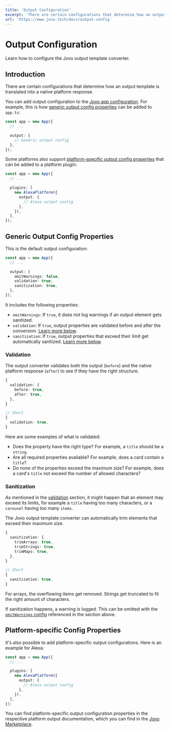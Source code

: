 ```yaml
---
title: 'Output Configuration'
excerpt: 'There are certain configurations that determine how an output template is translated into a native platform response.'
url: 'https://www.jovo.tech/docs/output-config'
---
```


# Output Configuration

Learn how to configure the Jovo output template converter.

## Introduction

There are certain configurations that determine how an output template is translated into a native platform response.

You can add output configuration to the [Jovo app configuration](./app-config.md). For example, this is how [generic output config properties](#generic-output-config-properties) can be added to `app.ts`:

```typescript
const app = new App({
  // ...

  output: {
    // Generic output config
  },
});
```

Some platforms also support [platform-specific output config properties](#platform-specific-config-properties) that can be added to a platform plugin:

```typescript
const app = new App({
  // ...

  plugins: [
    new AlexaPlatform({
      output: {
        // Alexa output config
      },
    }),
  ],
});
```

## Generic Output Config Properties

This is the default output configuration:

```typescript
const app = new App({
  // ...

  output: {
    omitWarnings: false,
    validation: true,
    sanitization: true,
  },
});
```

It includes the following properties:

- `omitWarnings`: If `true`, it does not log warnings if an output element gets sanitized.
- `validation`: If `true`, output properties are validated before and after the conversion. [Learn more below](#validation).
- `sanitization`: If `true`, output properties that exceed their limit get automatically sanitized. [Learn more below](#sanitization).

### Validation

The output converter validates both the output (`before`) and the native platform response (`after`) to see if they have the right structure.

```typescript
{
  validation: {
    before: true,
    after: true,
  },
}

// Short
{
  validation: true,
}
```

Here are some examples of what is validated:

- Does the property have the right type? For example, a `title` should be a `string`.
- Are all required properties available? For example, does a card contain a `title`?
- Do none of the properties exceed the maximum size? For example, does a card's `title` not exceed the number of allowed characters?

### Sanitization

As mentioned in the [validation](#validation) section, it might happen that an element may exceed its limits, for example a `title` having too many characters, or a `carousel` having too many `items`.

The Jovo output template converter can automatically trim elements that exceed their maximum size.

```typescript
{
  sanitization: {
    trimArrays: true,
    trimStrings: true,
    trimMaps: true,
  },
}

// Short
{
  sanitization: true,
}
```

For arrays, the overflowing items get removed. Strings get truncated to fit the right amount of characters.

If sanitization happens, a warning is logged. This can be omitted with the [`omitWarnings` config](#generic-output-config-properties) referenced in the section above.

## Platform-specific Config Properties

It's also possible to add platform-specific output configurations. Here is an example for Alexa:

```typescript
const app = new App({
  // ...

  plugins: [
    new AlexaPlatform({
      output: {
        // Alexa output config
      },
    }),
  ],
});
```

You can find platform-specific output configuration properties in the respective platform output documentation, which you can find in the [Jovo Marketplace](https://www.jovo.tech/marketplace/).
